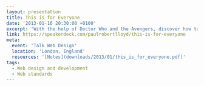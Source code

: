 ```yaml
---
layout: presentation
title: This is for Everyone
date: '2013-01-16 20:30:00 +0100'
excerpt: 'With the help of Doctor Who and the Avengers, discover how to embrace the unpredictable nature of the web.'
link: https://speakerdeck.com/paulrobertlloyd/this-is-for-everyone
meta:
  event: 'Talk Web Design'
  location: 'London, England'
  resources: '[Notes](downloads/2013/01/this_is_for_everyone.pdf)'
tags:
  - Web design and development
  - Web standards
---
```

